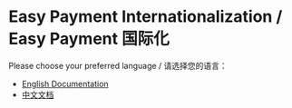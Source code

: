 # Easy Payment Internationalization / Easy Payment 国际化

Please choose your preferred language / 请选择您的语言：

- [English Documentation](en/internationalization.md)
- [中文文档](zh/internationalization.md)
